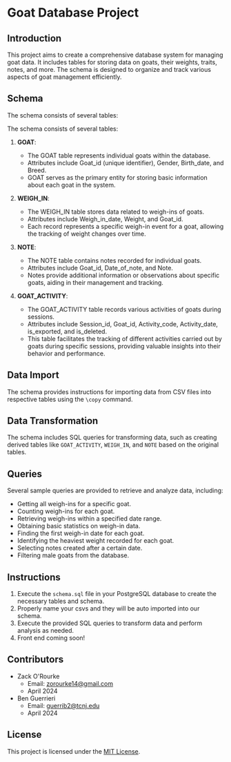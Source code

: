 # Goat Database Project

## Introduction

This project aims to create a comprehensive database system for managing goat data. It includes tables for storing data on goats, their weights, traits, notes, and more. The schema is designed to organize and track various aspects of goat management efficiently.

## Schema

The schema consists of several tables:

The schema consists of several tables:

1. **GOAT**:
   - The GOAT table represents individual goats within the database.
   - Attributes include Goat_id (unique identifier), Gender, Birth_date, and Breed.
   - GOAT serves as the primary entity for storing basic information about each goat in the system.

2. **WEIGH_IN**:
   - The WEIGH_IN table stores data related to weigh-ins of goats.
   - Attributes include Weigh_in_date, Weight, and Goat_id.
   - Each record represents a specific weigh-in event for a goat, allowing the tracking of weight changes over time.

3. **NOTE**:
   - The NOTE table contains notes recorded for individual goats.
   - Attributes include Goat_id, Date_of_note, and Note.
   - Notes provide additional information or observations about specific goats, aiding in their management and tracking.

4. **GOAT_ACTIVITY**:
   - The GOAT_ACTIVITY table records various activities of goats during sessions.
   - Attributes include Session_id, Goat_id, Activity_code, Activity_date, is_exported, and is_deleted.
   - This table facilitates the tracking of different activities carried out by goats during specific sessions, providing valuable insights into their behavior and performance.

## Data Import

The schema provides instructions for importing data from CSV files into respective tables using the `\copy` command.

## Data Transformation

The schema includes SQL queries for transforming data, such as creating derived tables like `GOAT_ACTIVITY`, `WEIGH_IN`, and `NOTE` based on the original tables.

## Queries

Several sample queries are provided to retrieve and analyze data, including:

- Getting all weigh-ins for a specific goat.
- Counting weigh-ins for each goat.
- Retrieving weigh-ins within a specified date range.
- Obtaining basic statistics on weigh-in data.
- Finding the first weigh-in date for each goat.
- Identifying the heaviest weight recorded for each goat.
- Selecting notes created after a certain date.
- Filtering male goats from the database.

## Instructions

1. Execute the `schema.sql` file in your PostgreSQL database to create the necessary tables and schema.
2. Properly name your csvs and they will be auto imported into our schema.
3. Execute the provided SQL queries to transform data and perform analysis as needed.
4. Front end coming soon!

## Contributors

- Zack O'Rourke
  - Email: zorourke14@gmail.com
  - April 2024
- Ben Guerrieri
  - Email: guerrib2@tcnj.edu
  - April 2024
    
## License

This project is licensed under the [MIT License](LICENSE).
